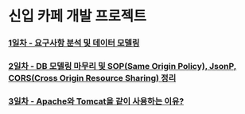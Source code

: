 # 신입 카페 개발 프로젝트
### [1일차 - 요구사항 분석 및 데이터 모델링](https://github.com/hermes7308/NTS-Cafe/wiki/1%EC%9D%BC%EC%B0%A8---%EC%9A%94%EA%B5%AC%EB%B6%84%EC%84%9D-%EB%B0%8F-%EB%8D%B0%EC%9D%B4%ED%84%B0-%EB%AA%A8%EB%8D%B8%EB%A7%81)
### [2일차 - DB 모델링 마무리 및 SOP(Same Origin Policy), JsonP, CORS(Cross Origin Resource Sharing) 정리](https://github.com/hermes7308/NTS-Cafe/wiki/2%EC%9D%BC%EC%B0%A8---DB-%EB%AA%A8%EB%8D%B8%EB%A7%81-%EB%A7%88%EB%AC%B4%EB%A6%AC-%EB%B0%8F-SOP(Same-Origin-Policy),-JsonP,-CORS(Cross-Origin-Resource-Sharing)-%EC%A0%95%EB%A6%AC)
### [3일차 - Apache와 Tomcat을 같이 사용하는 이유?](https://github.com/hermes7308/NTS-Cafe/wiki/3%EC%9D%BC%EC%B0%A8-Apache%EC%99%80-Tomcat%EC%9D%84-%EA%B0%99%EC%9D%B4-%EC%82%AC%EC%9A%A9%ED%95%98%EB%8A%94-%EC%9D%B4%EC%9C%A0%3F)
